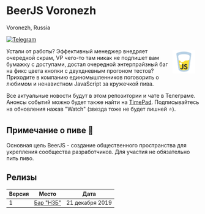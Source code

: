 # BeerJS Voronezh
Voronezh, Russia

[![Telegram](https://img.shields.io/badge/telegram-join%20chat-blue.svg?style=flat)](https://t.me/js_monkeys)

<img src="https://github.com/beerjs/recife/blob/master/docs/img/icon-beerjs.png" align="right" hspace="10" vspace="6" width="12%">

Устали от работы? Эффективный менеджер внедряет очередной скрам, VP чего-то там никак не подпишет вам бумажку с доступами, достал очередной энтерпрайзный баг на фикс цвета кнопки с двухдневным прогоном тестов? Приходите в компанию единомышленников поговорить о любимом и ненавистном JavaScript за кружечкой пива.

Все актуальные новости будут в этом репозитории и чате в Телеграме. Анонсы событий можно будет также найти на [TimePad](https://js-monkeys-vrn.timepad.ru/events/). Подписывайтесь на обновления нажав "Watch" (звезда тоже не будет лишней :star:).

## Примечание о пиве :beers:

Основная цель BeerJS - создание общественного пространства для укрепления сообщества разработчиков. Для участия не обязательно пить пиво.

## Релизы

Версия | Место  | Дата
-|-|-
1 | [Бар "НЗБ"](https://github.com/beerjs/voronezh/issues/) | 21 декабря 2019

